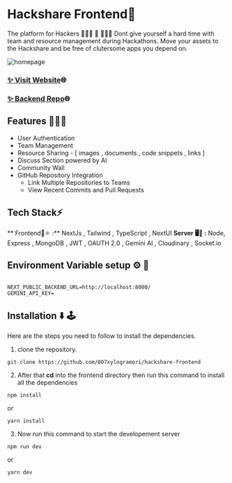 # Hackshare Frontend📱
The platform for Hackers 👨🏻‍💻 👾 👩🏻‍💻
Dont give yourself a hard time with team and resource management during Hackathons. Move your assets to the Hackshare and be free of clutersome apps you depend on.


![homepage](https://github.com/007xylogramori/hackshare-frontend/assets/119863801/64ae799e-c1be-464a-9a40-56e57eb368f0)

### [✨ Visit Website]()🌐

### [✨ Backend Repo](https://github.com/priyansh7124/Hackshare-Backend)🌐

## Features 💯🚀🎯

- User Authentication
- Team Management
- Resource Sharing - [ images , documents , code snippets , links ]
- Discuss Section powered by AI
- Community Wall 
- GitHub Repository Integration
  - Link Multiple Repositories to Teams
  - View Recent Commits and Pull Requests
 

## Tech Stack⚡


** Frontend📱⚛️ :** NextJs , Tailwind , TypeScript , NextUI
**Server 🖥🤖 :** Node, Express , MongoDB , JWT , OAUTH 2.0 , Gemini AI , Cloudinary , Socket.io




## Environment Variable setup ⚙️ 🤖
```

NEXT_PUBLIC_BACKEND_URL=http://localhost:8000/
GEMINI_API_KEY=

```

## Installation ⬇️ 🕹️
Here are the steps you need to follow to install the dependencies.

1. clone the repository.
```
git clone https://github.com/007xylogramori/hackshare-frontend
```

2. After that **cd** into the frontend directory then run this command to install all the dependencies

```
npm install
```
or

```
yarn install
```

3. Now run this command to start the developement server

```
npm run dev
```

or 

```
yarn dev
```

